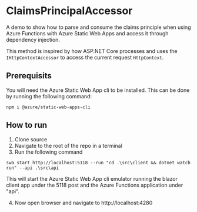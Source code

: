 # ClaimsPrincipalAccessor
A demo to show how to parse and consume the claims principle when using Azure Functions with Azure Static Web Apps and access it through dependency injection.

This method is inspired by how ASP.NET Core processes and uses the `IHttpContextAccessor` to access the current request `HttpContext`.

## Prerequisits

You will need the Azure Static Web App cli to be installed. This can be done by running the following command:

`npm i @azure/static-web-apps-cli`

## How to run

1. Clone source
2. Navigate to the root of the repo in a terminal
3. Run the following command

`swa start http://localhost:5118 --run "cd .\src\client && dotnet watch run" --api .\src\api`

This will start the Azure Static Web App cli emulator running the blazor client app under the 5118 post and the Azure Functions application under "api".

4. Now open browser and navigate to http://localhost:4280
